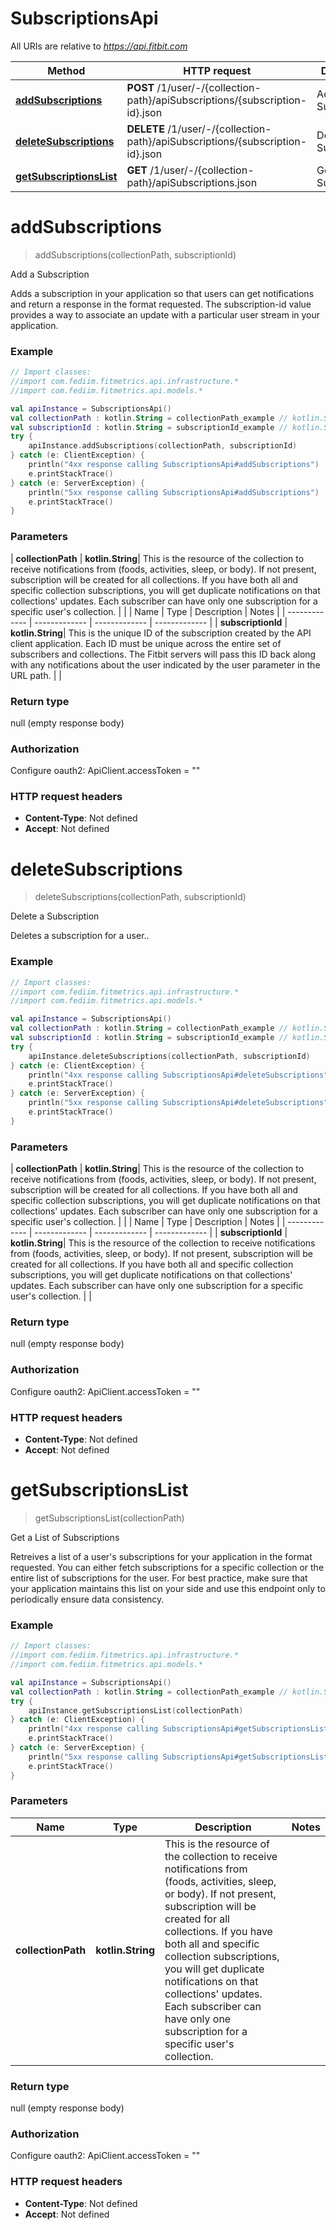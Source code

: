 # SubscriptionsApi

All URIs are relative to *https://api.fitbit.com*

| Method | HTTP request | Description |
| ------------- | ------------- | ------------- |
| [**addSubscriptions**](SubscriptionsApi.md#addSubscriptions) | **POST** /1/user/-/{collection-path}/apiSubscriptions/{subscription-id}.json | Add a Subscription |
| [**deleteSubscriptions**](SubscriptionsApi.md#deleteSubscriptions) | **DELETE** /1/user/-/{collection-path}/apiSubscriptions/{subscription-id}.json | Delete a Subscription |
| [**getSubscriptionsList**](SubscriptionsApi.md#getSubscriptionsList) | **GET** /1/user/-/{collection-path}/apiSubscriptions.json | Get a List of Subscriptions |


<a id="addSubscriptions"></a>
# **addSubscriptions**
> addSubscriptions(collectionPath, subscriptionId)

Add a Subscription

Adds a subscription in your application so that users can get notifications and return a response in the format requested. The subscription-id value provides a way to associate an update with a particular user stream in your application.

### Example
```kotlin
// Import classes:
//import com.fediim.fitmetrics.api.infrastructure.*
//import com.fediim.fitmetrics.api.models.*

val apiInstance = SubscriptionsApi()
val collectionPath : kotlin.String = collectionPath_example // kotlin.String | This is the resource of the collection to receive notifications from (foods, activities, sleep, or body). If not present, subscription will be created for all collections. If you have both all and specific collection subscriptions, you will get duplicate notifications on that collections' updates. Each subscriber can have only one subscription for a specific user's collection.
val subscriptionId : kotlin.String = subscriptionId_example // kotlin.String | This is the unique ID of the subscription created by the API client application. Each ID must be unique across the entire set of subscribers and collections. The Fitbit servers will pass this ID back along with any notifications about the user indicated by the user parameter in the URL path.
try {
    apiInstance.addSubscriptions(collectionPath, subscriptionId)
} catch (e: ClientException) {
    println("4xx response calling SubscriptionsApi#addSubscriptions")
    e.printStackTrace()
} catch (e: ServerException) {
    println("5xx response calling SubscriptionsApi#addSubscriptions")
    e.printStackTrace()
}
```

### Parameters
| **collectionPath** | **kotlin.String**| This is the resource of the collection to receive notifications from (foods, activities, sleep, or body). If not present, subscription will be created for all collections. If you have both all and specific collection subscriptions, you will get duplicate notifications on that collections&#39; updates. Each subscriber can have only one subscription for a specific user&#39;s collection. | |
| Name | Type | Description  | Notes |
| ------------- | ------------- | ------------- | ------------- |
| **subscriptionId** | **kotlin.String**| This is the unique ID of the subscription created by the API client application. Each ID must be unique across the entire set of subscribers and collections. The Fitbit servers will pass this ID back along with any notifications about the user indicated by the user parameter in the URL path. | |

### Return type

null (empty response body)

### Authorization


Configure oauth2:
    ApiClient.accessToken = ""

### HTTP request headers

 - **Content-Type**: Not defined
 - **Accept**: Not defined

<a id="deleteSubscriptions"></a>
# **deleteSubscriptions**
> deleteSubscriptions(collectionPath, subscriptionId)

Delete a Subscription

Deletes a subscription for a user..

### Example
```kotlin
// Import classes:
//import com.fediim.fitmetrics.api.infrastructure.*
//import com.fediim.fitmetrics.api.models.*

val apiInstance = SubscriptionsApi()
val collectionPath : kotlin.String = collectionPath_example // kotlin.String | This is the resource of the collection to receive notifications from (foods, activities, sleep, or body). If not present, subscription will be created for all collections. If you have both all and specific collection subscriptions, you will get duplicate notifications on that collections' updates. Each subscriber can have only one subscription for a specific user's collection.
val subscriptionId : kotlin.String = subscriptionId_example // kotlin.String | This is the resource of the collection to receive notifications from (foods, activities, sleep, or body). If not present, subscription will be created for all collections. If you have both all and specific collection subscriptions, you will get duplicate notifications on that collections' updates. Each subscriber can have only one subscription for a specific user's collection.
try {
    apiInstance.deleteSubscriptions(collectionPath, subscriptionId)
} catch (e: ClientException) {
    println("4xx response calling SubscriptionsApi#deleteSubscriptions")
    e.printStackTrace()
} catch (e: ServerException) {
    println("5xx response calling SubscriptionsApi#deleteSubscriptions")
    e.printStackTrace()
}
```

### Parameters
| **collectionPath** | **kotlin.String**| This is the resource of the collection to receive notifications from (foods, activities, sleep, or body). If not present, subscription will be created for all collections. If you have both all and specific collection subscriptions, you will get duplicate notifications on that collections&#39; updates. Each subscriber can have only one subscription for a specific user&#39;s collection. | |
| Name | Type | Description  | Notes |
| ------------- | ------------- | ------------- | ------------- |
| **subscriptionId** | **kotlin.String**| This is the resource of the collection to receive notifications from (foods, activities, sleep, or body). If not present, subscription will be created for all collections. If you have both all and specific collection subscriptions, you will get duplicate notifications on that collections&#39; updates. Each subscriber can have only one subscription for a specific user&#39;s collection. | |

### Return type

null (empty response body)

### Authorization


Configure oauth2:
    ApiClient.accessToken = ""

### HTTP request headers

 - **Content-Type**: Not defined
 - **Accept**: Not defined

<a id="getSubscriptionsList"></a>
# **getSubscriptionsList**
> getSubscriptionsList(collectionPath)

Get a List of Subscriptions

Retreives a list of a user&#39;s subscriptions for your application in the format requested. You can either fetch subscriptions for a specific collection or the entire list of subscriptions for the user. For best practice, make sure that your application maintains this list on your side and use this endpoint only to periodically ensure data consistency.

### Example
```kotlin
// Import classes:
//import com.fediim.fitmetrics.api.infrastructure.*
//import com.fediim.fitmetrics.api.models.*

val apiInstance = SubscriptionsApi()
val collectionPath : kotlin.String = collectionPath_example // kotlin.String | This is the resource of the collection to receive notifications from (foods, activities, sleep, or body). If not present, subscription will be created for all collections. If you have both all and specific collection subscriptions, you will get duplicate notifications on that collections' updates. Each subscriber can have only one subscription for a specific user's collection.
try {
    apiInstance.getSubscriptionsList(collectionPath)
} catch (e: ClientException) {
    println("4xx response calling SubscriptionsApi#getSubscriptionsList")
    e.printStackTrace()
} catch (e: ServerException) {
    println("5xx response calling SubscriptionsApi#getSubscriptionsList")
    e.printStackTrace()
}
```

### Parameters
| Name | Type | Description  | Notes |
| ------------- | ------------- | ------------- | ------------- |
| **collectionPath** | **kotlin.String**| This is the resource of the collection to receive notifications from (foods, activities, sleep, or body). If not present, subscription will be created for all collections. If you have both all and specific collection subscriptions, you will get duplicate notifications on that collections&#39; updates. Each subscriber can have only one subscription for a specific user&#39;s collection. | |

### Return type

null (empty response body)

### Authorization


Configure oauth2:
    ApiClient.accessToken = ""

### HTTP request headers

 - **Content-Type**: Not defined
 - **Accept**: Not defined


